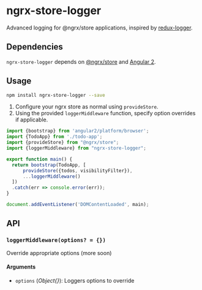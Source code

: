 # ngrx-store-logger
Advanced logging for @ngrx/store applications, inspired by [redux-logger](https://github.com/fcomb/redux-logger).

## Dependencies
`ngrx-store-logger` depends on [@ngrx/store](https://github.com/ngrx/store) and [Angular 2](https://github.com/angular/angular).

## Usage
```bash
npm install ngrx-store-logger --save
```

1. Configure your ngrx store as normal using `provideStore`. 
2. Using the provided `loggerMiddleware` function, specify option overrides if applicable.

```ts
import {bootstrap} from 'angular2/platform/browser';
import {TodoApp} from './todo-app';
import {provideStore} from "@ngrx/store";
import {loggerMiddleware} from "ngrx-store-logger";

export function main() {
  return bootstrap(TodoApp, [
      provideStore({todos, visibilityFilter}),
      ...loggerMiddleware()
  ])
  .catch(err => console.error(err));
}

document.addEventListener('DOMContentLoaded', main);
```

## API
### `loggerMiddleware(options? = {})`
Override appropriate options (more soon)

#### Arguments
* `options` \(*Object{}*): Loggers options to override